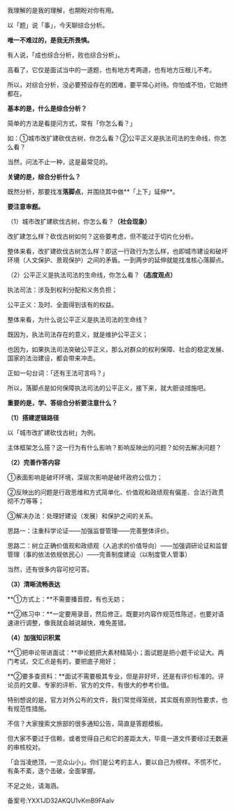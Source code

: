 我理解的是我的理解，也期盼对你有用。

以「题」说「事」，今天聊综合分析。

**唯一不难过的，是我无所畏惧。**

有人说，「成也综合分析，败也综合分析」。

高看了，它仅是面试当中的一道题，也有地方考两道，也有地方压根儿不考。

所以，对综合分析，没必要预设存在的困难，要平常心对待。你怕或不怕，它始终都在。

**基本的是，什么是综合分析？**

简单的方法是看提问方式，常有「你怎么看？」

如：①城市改扩建砍伐古树，你怎么看？②公平正义是执法司法的生命线，你怎么看？

当然，问法不止一种，这是最常见的。

**关键的是，综合分析什么？**

既然分析，那要找准**落脚点**，并围绕其中做**「上下」延伸**。

**要注意审题。**

（1）城市改扩建砍伐古树，你怎么看？**（社会现象）**

改扩建怎么样？砍伐古树如何？这些要考虑，但不能过于切片化分析。

整体来看，改扩建砍伐古树怎么样？即这一行政行为怎么样，也即城市建设和破坏环境（人文保护、景观保护）之间的矛盾。一到两步的延伸就能找准核心落脚点。

（2）公平正义是执法司法的生命线，你怎么看？**（态度观点）**

执法司法：涉及到权利分配和义务负担；

公平正义：及时、全面得到该有的权益。

整体来看，为什么说公平正义是执法司法的生命线？

既因为，执法司法存在的意义，就是维护公平正义；

也因为，如果执法司法突破公平正义，那么对群众的权利保障、社会的稳定发展、国家的法治建设，都会带来冲击。

正如一句台词：「还有王法可言吗？」

所以，落脚点是如何保障执法司法的公平正义，接下来，就大胆谈措施吧。

**重要的是，学、答综合分析要注意什么？**

**（1）搭建逻辑路径**

以「城市改扩建砍伐古树」为例。

主体框架怎么搭？这一行为有什么影响？影响反映出的问题？如何去解决问题？

**（2）完善作答内容**

①表面影响是破坏环境，深层次影响是破坏政府公信力；

②反映出的问题是行政思维和方式简单化、价值观和政绩观有偏差、合法行政贯彻不力等等；

③解决办法：处理好建设（发展）和保护之间的关系。

思路一：注重科学论证——加强监督管理——完善整体评价。

思路二：树立正确价值观和政绩观（人追求的价值导向）——加强调研论证和监督管理（事的依法依规依民心）——完善制度建设（以制度管人管事）

当然，还有很多内容可挖可答。

**（3）清晰流畅表达**

**①方式上：**不需要播音腔，有也无妨；

**②练习中：**一定要用录音，然后修正。既要对内容作规范性陈述，也要对语速进行调整，像我就会越说越快，难免差错。 

**（4）加强知识积累**

**①把申论带进面试：**申论题把大素材精简小；面试题是把小题干论证大。两门考试，交汇点是有的，要把底子用好；

**②要多查资料：**面试不需要极其专业，但是非好坏，还是有评价标准的。评论员的文章、专家的评析、官方的文件，有很大的参考价值。

特别想说的是，官方对外公布的文件，我们常觉得笼统，其实既有原则性要求，也有规范性措施。

不信？大家搜索文旅部的很多通知公告，简直是答题模板。

但大家不要过于信赖，或者觉得自己和它的差距太大，毕竟一道文件要经过无数遍的审核校对。

「会当凌绝顶，一览众山小」。你们是公考的主人，要以自己为榜样。不慌不忙，有条不紊，逐个击破，全面掌握。

不足之处，请海涵。

备案号:YXX1JD32AKQU1vKmB9FAalv